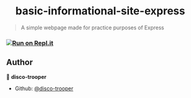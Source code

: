 <h1 align="center">basic-informational-site-express</h1>



> A simple webpage made for practice purposes of Express

### [![Run on Repl.it](https://repl.it/badge/github/disco-trooper/basic-informational-site-express)](https://repl.it/@discocoder/basic-informational-site)

## Author

👤 **disco-trooper**

- Github: [@disco-trooper](https://github.com/disco-trooper)

